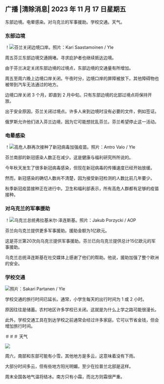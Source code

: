 ## 广播 \|清除消息\| 2023 年 11 月 17 日星期五

东部边境。电晕感染。对乌克兰的军事援助。学校交通。天气。

### 东部边境

！![芬兰关闭边境口岸。照片：Kari Saastamoinen / Yle](https://images.cdn.yle.fi/image/upload/c_crop,h_2908,w_5178,x_0,y_0/ar_1.7777777777777777,c_fill,g_faces,h_675,w_1200/dpr_1.0/q_auto:eco/f_auto/fl_lossy/v1699908616/39-1200025655285565477b)

周五芬兰东部边境交通拥堵。寻求庇护者也继续抵达边境。

由于芬兰决定关闭东部边境的过境点，东部边境的交通量有所增加。

周五至周六晚上边境口岸关闭。午夜时分，边境口岸的屏障被放下。其他障碍物也被带到汽车无法通过的地方。

边境口岸关闭 3 个月，即直到 2 月中旬。只有东部边境的北部过境点将保持开放。

出于安全原因，芬兰关闭过境点。许多人来到边境时没有必要的文件，例如签证。

俄罗斯允许他们进入芬兰边境，因为它可能想扰乱芬兰。芬兰希望停止这一活动。

### 电晕感染

！![高危人群再次接种了新冠病毒加强疫苗。照片：Antro Valo / Yle](https://images.cdn.yle.fi/image/upload/c_crop,h_3247,w_5773,x_0,y_601/ar_1.7777777777777777,c_fill,g_faces,h_675,w_1200/dpr_1.0/q_auto:eco/f_auto/fl_lossy/v1699867130/39-11997076551e51acfff3)

芬兰南部的新冠感染人数正在减少。这是健康与福利研究所所说的。

今年秋天发生了很多新冠病毒感染，但现在新冠病毒的传播速度已经开始放缓。

然而，新冠感染的确切人数尚不清楚，因为接受新冠检测的人数比前几年要少。

秋季新冠疫苗接种正在进行中。卫生和福利部表示，所有高危人群都有足够的疫苗接种。

### 对乌克兰的军事援助

！![乌克兰总统弗拉基米尔·泽连斯基。照片：Jakub Porzycki / AOP](https://images.cdn.yle.fi/image/upload/c_crop,h_1393,w_2477,x_0,y_0/ar_1.7777777777777777,c_fill,g_faces,h_675,w_1200/dpr_1.0/q_auto:eco/f_auto/fl_lossy/v1696579988/39-1182210651fc13097ccb)

芬兰向乌克兰提供更多军事援助。援助金额为1亿欧元。

这是芬兰第20次向乌克兰提供军事援助。芬兰已向乌克兰提供总计15亿欧元的军事援助。

乌克兰总统泽连斯基在社交媒体上感谢了他们的帮助。他说，援助加强了整个欧洲的安全。

### 学校交通

![ 照片：Sakari Partanen / Yle](https://images.cdn.yle.fi/image/upload/c_crop,h_1494,w_2655,x_0,y_0/ar_1.7777777777777777,c_fill,g_faces,h_675,w_1200/dpr_1。0/q_auto:eco/f_auto/fl_lossy/v1677057284/39-107608063f5dc988d5c3)

学校交通的旅行时间已延长。通常，小学生每天的出行时间为 1 或 2 小时。

原因往往是储蓄。农村地区许多学校已关闭。这就是为什么上学之路可能很漫长。

此外，学校交通工具在到达学校之前通常会经过许多家庭。它可以节省金钱，但会增加旅行时间。

＃＃＃ 天气

![](https://images.cdn.yle.fi/image/upload/c_crop,h_1080,w_1919,x_0,y_0/ar_1.7777777777777777,c_fill,g_faces,h_675,w_1200/dpr_1.0/q_auto:eco/f_auto/fl_lossy/v1700238427/39-120255565579437e32dc)

周六，南部和东部可能有小雪。其他地方是多云，这意味着没有下雨。

大部分时间多云，但有些地方阳光明媚，至少在拉普兰北部是这样。

周末全国各地气温将结冰。南方只有小霜，而北方则霜很严重。